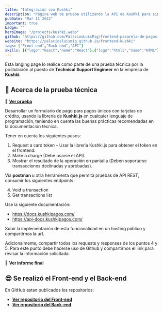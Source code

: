 ```yaml
---
title: "Integración con Kushki"
description: "Página web de prueba utilizando la API de Kushki para simular una pasarela de pagos con tarjeta de crédito."
pubDate: "Mar 11 2022"
important: true
badge: ""
heroImage: "/projects/kushki.webp"
github: "https://github.com/PalaciosLuisMig/frontend-pasarela-de-pagos-con-kushki"
website: "https://palaciosluismig.github.io/frontend-kushki"
tags: ["Front-end","Back-end","API"]
skills: [{"logo":"React","name":"React"},{"logo":"html5","name":"HTML"},{"logo":"css3","name":"CSS"},{"logo":"javascript","name":"JavaScript"},{"logo":"git","name":"Git"},{"logo":"github","name":"GitHub"},{"logo":"githubpages","name":"GitHub Pages"}]
---
```


Esta langing page lo realice como parte de una prueba técnica por la postulación al puesto de **Technical Support Engineer** en la empresa de **Kushki**.

## 🚀 Acerca de la prueba técnica

📝 **<a href="https://drive.google.com/file/d/1oIbn9GXt1UFijWWjn4ek6qqA6csG4AR_/view?usp=sharing" target="_blank">Ver prueba</a>**


Desarrollar un formulario de pago para pagos únicos con tarjetas de crédito, usando la librería de **Kushki.js** en cualquier lenguaje de programación, teniendo
en cuenta las buenas prácticas recomendadas en la documentación técnica.

Tener en cuenta los siguientes pasos:

1. Request a card token – Usar la librería Kushki.js para obtener el token en el frontend.
2. Make a charge (Debe usarse el API).
3. Mostrar el resultado de la operación en pantalla (Deben soportarse transacciones declinadas y aprobadas).

Vía **postman** u otra herramienta que permita pruebas de API REST, consumir los siguientes endpoints:

4. Void a transaction
5. Get transactions list

Use la siguiente documentación:
- https://docs.kushkipagos.com/
- https://api-docs.kushkipagos.com/

Subir la implementación de esta funcionalidad en un hosting público y compartirnos la url.

Adicionalmente, compartir todos los requests y responses de los puntos 4 y 5. Para este punto debe hacerse uso de Github y compartirnos el link para revisar la información solicitada.

📄 **<a href="https://drive.google.com/file/d/1tUbg1Ggmzfb7zaSEuSLucgYrXLnKDJzk/view?usp=drive_link" target="_blank">Ver informe final</a>**


## 😎 Se realizó el Front-end y el Back-end

En GitHub estan publicados los repositorios:
- **<a href="https://github.com/PalaciosLuisMig/frontend-pasarela-de-pagos-con-kushki" target="_blank">Ver repositorio del Front-end</a>**
- **<a href="https://github.com/PalaciosLuisMig/backend-pasarela-de-pagos-con-kushki" target="_blank">Ver repositorio del Back-end</a>**



<!-- <iframe src="https://drive.google.com/file/d/1tUbg1Ggmzfb7zaSEuSLucgYrXLnKDJzk/preview" width="640" height="300" allow="autoplay"></iframe> -->
